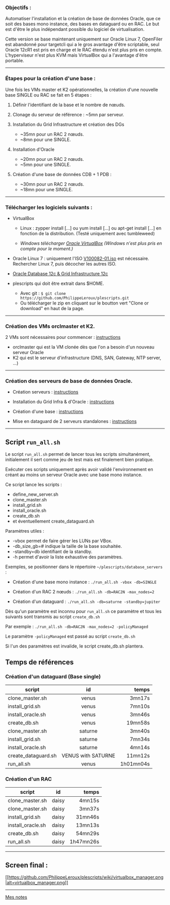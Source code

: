 ### Objectifs :

Automatiser l'installation et la création de base de données Oracle, que ce soit
des bases mono instance, des bases en dataguard ou en RAC.
Le but est d'être le plus indépendant possible du logiciel de virtualisation.

Cette version se base maintenant uniquement sur Oracle Linux 7, OpenFiler est
abandonné pour targetcli qui a le gros avantage d'être scriptable, seul Oracle 12cR1
est pris en charge et le RAC étendu n'est plus pris en compte.
L'hyperviseur n'est plus KVM mais VirtualBox qui a l'avantage d'être portable.

--------------------------------------------------------------------------------

### Étapes pour la création d'une base :

Une fois les VMs master et K2 opérationnelles, la création d'une nouvelle base
SINGLE ou RAC se fait en 5 étapes :

1. Définir l'identifiant de la base et le nombre de nœuds.

2. Clonage du serveur de référence : ~5mn par serveur.

3. Installation du Grid Infrastructure et création des DGs

	* ~35mn pour un RAC 2 nœuds.
	* ~8mn pour une SINGLE.

4. Installation d'Oracle

	* ~20mn pour un RAC 2 nœuds.
	* ~5mn pour une SINGLE.


5. Création d'une base de données CDB + 1 PDB :

	* ~30mn pour un RAC 2 nœuds.
	* ~18mn pour une SINGLE.

--------------------------------------------------------------------------------
### Télécharger les logiciels suivants :

* VirtualBox
  * Linux : zypper install [...] ou yum install [...] ou apt-get install [...] en fonction de la distribution.
	(Testé uniquement avec tumbleweed)

  * _Windows télécharger [Oracle VirtualBox](https://www.virtualbox.org/wiki/Downloads) (Windows n'est plus pris en compte pour le moment.)_

* Oracle Linux 7 : uniquement l'ISO [V100082-01.iso](https://edelivery.oracle.com/osdc/faces/SearchSoftware) est nécessaire. Rechercher Linux 7, puis décocher les autres ISO.

* [Oracle Database 12c & Grid Infrastructure 12c](http://www.oracle.com/technetwork/database/enterprise-edition/downloads/database12c-linux-download-2240591.html)

* plescripts qui doit être extrait dans $HOME.
	* Avec git : `$ git clone https://github.com/PhilippeLeroux/plescripts.git`
	* Ou télécharger le zip en cliquant sur le boutton vert "Clone or download" en haut de la page.

--------------------------------------------------------------------------------

### Création des VMs orclmaster et K2.
2 VMs sont nécessaires pour commencer : [instructions](https://github.com/PhilippeLeroux/plescripts/wiki/Création-des-VMs-orclmaster-et-K2)
 - orclmaster qui est la VM clonée dès que l'on a besoin d'un nouveau serveur Oracle
 - K2 qui est le serveur d'infrastructure (DNS, SAN, Gateway, NTP server, ...)

--------------------------------------------------------------------------------

### Création des serveurs de base de données Oracle.

* Création serveurs : [instructions](https://github.com/PhilippeLeroux/plescripts/wiki/Create-servers)

* Installation du Grid Infra & d'Oracle : [instructions](https://github.com/PhilippeLeroux/plescripts/wiki/Installation-:-Grid-infra-&-Oracle)

* Création d'une base : [instructions](https://github.com/PhilippeLeroux/plescripts/tree/master/db/README.md)

* Mise en dataguard de 2 serveurs standalones : [instructions](https://github.com/PhilippeLeroux/plescripts/blob/master/db/stby/README.md)

--------------------------------------------------------------------------------

##	Script `run_all.sh`

Le script `run_all.sh` permet de lancer tous les scripts simultanément, initialement
il sert comme jeu de test mais est finalement bien pratique.

Exécuter ces scripts uniquement après avoir validé l'environnement en créant au moins
un serveur Oracle avec une base mono instance.

Ce script lance les scripts :
 - define_new_server.sh
 - clone_master.sh
 - install_grid.sh
 - install_oracle.sh
 - create_db.sh
 - et éventuellement create_dataguard.sh

Paramètres utiles :
 - -vbox permet de faire gérer les LUNs par VBox.
 - -db_size_gb=# indique la taille de la base souhaitée.
 - -standby=db identifiant de la standby.
 - -h  permet d'avoir la liste exhaustive des paramètres.

Exemples, se positionner dans le répertoire `~/plescripts/database_servers` :
 - Création d'une base mono instance : `./run_all.sh -vbox -db=SINGLE`

 - Création d'un RAC 2 nœuds : `./run_all.sh -db=RAC2N -max_nodes=2`

 - Création d'un dataguard : `./run_all.sh -db=saturne -standby=jupiter`

Dès qu'un paramètre est inconnu pour `run_all.sh` ce paramètre et tous les suivants
sont transmis au script `create_db.sh`

Par exemple : `./run_all.sh -db=RAC2N -max_nodes=2 -policyManaged`

Le paramètre `-policyManaged` est passé au script `create_db.sh`

Si l'un des paramètres est invalide, le script create_db.sh plantera.

##	Temps de références
### Création d'un dataguard (Base single)

script				|	id					|	temps
--------------------|:---------------------:|-------------:
clone_master.sh		|	venus				|	   3mn17s
install_grid.sh		|	venus				|	   7mn10s
install_oracle.sh	|	venus				|	   3mn46s
create_db.sh		|	venus				|	 19mn58s
clone_master.sh		|	saturne				|	   3mn40s
install_grid.sh		|	saturne				|	   7mn34s
install_oracle.sh	|	saturne				|	   4mn14s
create_dataguard.sh	|	VENUS with SATURNE	|	  11mn12s
run_all.sh			|	venus				|	1h01mn04s

###	Création d'un RAC

script				|	id					|	temps
--------------------|:---------------------:|-------------:
clone_master.sh		|	daisy				|	4mn15s
clone_master.sh		|	daisy				|	3mn37s
install_grid.sh		|	daisy				|	31mn46s
install_oracle.sh	|	daisy				|	13mn13s
create_db.sh		|	daisy				|	54mn29s
run_all.sh			|	daisy				|	1h47mn26s

--------------------------------------------------------------------------------
## Screen final :

[[https://github.com/PhilippeLeroux/plescripts/wiki/virtualbox_manager.png|alt=virtualbox_manager.png]]

--------------------------------------------------------------------------------
[Mes notes](https://github.com/PhilippeLeroux/plescripts/wiki)
